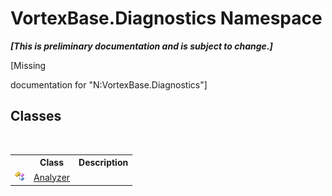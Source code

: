 # VortexBase.Diagnostics Namespace
 _**\[This is preliminary documentation and is subject to change.\]**_

\[Missing <summary> documentation for "N:VortexBase.Diagnostics"\]


## Classes
&nbsp;<table><tr><th></th><th>Class</th><th>Description</th></tr><tr><td>![Public class](media/pubclass.gif "Public class")</td><td><a href="T_VortexBase_Diagnostics_Analyzer.md">Analyzer</a></td><td /></tr></table>&nbsp;

